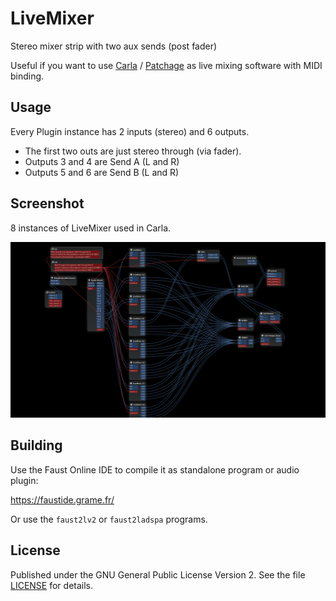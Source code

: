# LiveMixer

Stereo mixer strip with two aux sends (post fader)

Useful if you want to use [Carla] / [Patchage] as live mixing software with
MIDI binding.


## Usage

Every Plugin instance has 2 inputs (stereo) and 6 outputs.

- The first two outs are just stereo through (via fader).
- Outputs 3 and 4 are Send A (L and R)
- Outputs 5 and 6 are Send B (L and R)


## Screenshot

8 instances of LiveMixer used in Carla.

<a href="./LiveMixerInCarla.png"><img src="LiveMixerInCarla.png" width="600" border="0"></a>


## Building

Use the Faust Online IDE to compile it as standalone program or audio plugin:

https://faustide.grame.fr/

Or use the `faust2lv2` or `faust2ladspa` programs.


## License

Published under the GNU General Public License Version 2. See the file
[LICENSE](./LICENSE) for details.


[Carla]: https://kx.studio/Applications:Carla
[Patchage]: https://drobilla.net/software/patchage
